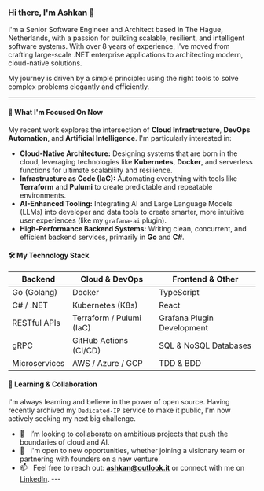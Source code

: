 ### Hi there, I'm Ashkan 👋

I'm a Senior Software Engineer and Architect based in The Hague, Netherlands, with a passion for building scalable, resilient, and intelligent software systems. With over 8 years of experience, I've moved from crafting large-scale .NET enterprise applications to architecting modern, cloud-native solutions.

My journey is driven by a simple principle: using the right tools to solve complex problems elegantly and efficiently.

---

#### 🚀 What I'm Focused On Now

My recent work explores the intersection of **Cloud Infrastructure**, **DevOps Automation**, and **Artificial Intelligence**. I'm particularly interested in:

* **Cloud-Native Architecture:** Designing systems that are born in the cloud, leveraging technologies like **Kubernetes**, **Docker**, and serverless functions for ultimate scalability and resilience.
* **Infrastructure as Code (IaC):** Automating everything with tools like **Terraform** and **Pulumi** to create predictable and repeatable environments.
* **AI-Enhanced Tooling:** Integrating AI and Large Language Models (LLMs) into developer and data tools to create smarter, more intuitive user experiences (like my `grafana-ai` plugin).
* **High-Performance Backend Systems:** Writing clean, concurrent, and efficient backend services, primarily in **Go** and **C#**.

#### 🛠️ My Technology Stack

| Backend          | Cloud & DevOps              | Frontend & Other           |
| ---------------- | --------------------------- | -------------------------- |
| Go (Golang)      | Docker                      | TypeScript                 |
| C# / .NET        | Kubernetes (K8s)            | React                      |
| RESTful APIs     | Terraform / Pulumi (IaC)    | Grafana Plugin Development |
| gRPC             | GitHub Actions (CI/CD)      | SQL & NoSQL Databases      |
| Microservices    | AWS / Azure / GCP           | TDD & BDD                  |

#### 🌱 Learning & Collaboration

I'm always learning and believe in the power of open source. Having recently archived my `Dedicated-IP` service to make it public, I'm now actively seeking my next big challenge.

* 💞️ &nbsp; I’m looking to collaborate on ambitious projects that push the boundaries of cloud and AI.
* 🤝 &nbsp; I'm open to new opportunities, whether joining a visionary team or partnering with founders on a new venture.
* 📫 &nbsp; Feel free to reach out: **ashkan@outlook.it** or connect with me on [LinkedIn](https://www.linkedin.com/in/YOUR_LINKEDIN_PROFILE). ---
